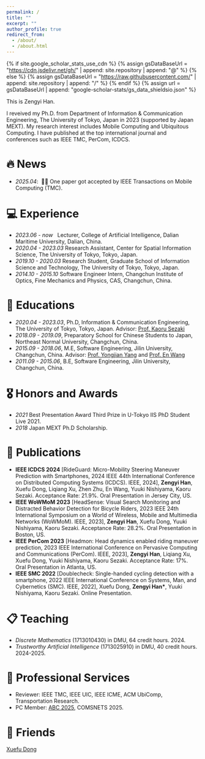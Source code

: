 ```yaml
---
permalink: /
title: ""
excerpt: ""
author_profile: true
redirect_from: 
  - /about/
  - /about.html
---
```


{% if site.google_scholar_stats_use_cdn %}
{% assign gsDataBaseUrl = "https://cdn.jsdelivr.net/gh/" | append: site.repository | append: "@" %}
{% else %}
{% assign gsDataBaseUrl = "https://raw.githubusercontent.com/" | append: site.repository | append: "/" %}
{% endif %}
{% assign url = gsDataBaseUrl | append: "google-scholar-stats/gs_data_shieldsio.json" %}

<span class='anchor' id='about-me'></span>

This is Zengyi Han.

I reveived my Ph.D. from Department of Information & Communication Engineering, The University of Tokyo, Japan in 2023 (supported by Japan MEXT).
My research interest includes Mobile Computing and Ubiquitous Computing. I have published at the top international journal and conferences such as IEEE TMC, PerCom, ICDCS.

<span class='anchor' id='news'></span>

# 🔥 News
- *2025.04*: &nbsp;🎉🎉 One paper got accepted by IEEE Transactions on Mobile Computing (TMC). 

# 💻 Experience
- *2023.06 - now* &nbsp; Lecturer, College of Artificial Intelligence, Dalian Maritime University, Dalian, China.
- *2020.04 - 2023.03* Research Assistant, Center for Spatial Information Science, The University of Tokyo, Tokyo, Japan.
- *2019.10 - 2020.03* Research Student, Graduate School of Information Science and Technology, The University of Tokyo, Tokyo, Japan.
- *2014.10 - 2015.10* Software Engineer Intern, Changchun Institute of Optics, Fine Mechanics and Physics, CAS, Changchun, China.

# 📖 Educations
- *2020.04 - 2023.03*, Ph.D, Information & Communication Engineering, The University of Tokyo, Tokyo, Japan. Advisor: [Prof. Kaoru Sezaki](https://www.mcl.iis.u-tokyo.ac.jp/kaoru-sezaki-ph-d/)
- *2018.09 - 2019.09*, Preparatory School for Chinese Students to Japan, Northeast Normal University, Changchun, China.
- *2015.09 - 2018.06*, M.E, Software Engineering, Jilin University, Changchun, China. Advisor: [Prof. Yongjian Yang](https://ccst.jlu.edu.cn/info/1367/19074.htm) and [Prof. En Wang](https://ccst.jlu.edu.cn/info/1367/19088.htm)
- *2011.09 - 2015.06*, B.E, Software Engineering, Jilin University, Changchun, China.  


# 🎖 Honors and Awards
- *2021* Best Presentation Award Third Prize in U-Tokyo IIS PhD Student Live 2021.
- *2018* Japan MEXT Ph.D Scholarship. 

# 📝 Publications 
- **IEEE ICDCS 2024** [RideGuard: Micro-Mobility Steering Maneuver Prediction with Smartphones, 2024 IEEE 44th International Conference on Distributed Computing Systems (ICDCS). IEEE, 2024], **Zengyi Han**, Xuefu Dong, Liqiang Xu, Zhen Zhu, En Wang, Yuuki Nishiyama, Kaoru Sezaki. Acceptance Rate: 21.9%. Oral Presentation in Jersey City, US.
- **IEEE WoWMoM 2023** [HeadSense: Visual Search Monitoring and Distracted Behavior Detection for Bicycle Riders, 2023 IEEE 24th International Symposium on a World of Wireless, Mobile and Multimedia Networks (WoWMoM). IEEE, 2023], **Zengyi Han**, Xuefu Dong, Yuuki Nishiyama, Kaoru Sezaki. Acceptance Rate: 28.2%. Oral Presentation in Boston, US.
- **IEEE PerCom 2023** [Headmon: Head dynamics enabled riding maneuver prediction, 2023 IEEE International Conference on Pervasive Computing and Communications (PerCom). IEEE, 2023], **Zengyi Han**, Liqiang Xu, Xuefu Dong, Yuuki Nishiyama, Kaoru Sezaki. Acceptance Rate: 17%. Oral Presentation in Atlanta, US.
- **IEEE SMC 2022** [Doublecheck: Single-handed cycling detection with a smartphone, 2022 IEEE International Conference on Systems, Man, and Cybernetics (SMC). IEEE, 2022], Xuefu Dong, **Zengyi Han\***, Yuuki Nishiyama, Kaoru Sezaki. Online Presentation.


# 📋 Teaching
- *Discrete Mathematics* (1713010430) in DMU, 64 credit hours. 2024.
- *Trustworthy Artificial Intelligence* (1713025910) in DMU, 40 credit hours. 2024-2025.

# 🚩 Professional Services
- Reviewer: IEEE TMC, IEEE UIC, IEEE ICME, ACM UbiComp, Transportation Research.
- PC Member: [ABC 2025](https://autocare.ai/abc2025), COMSNETS 2025.

# 👥 Friends
[Xuefu Dong](https://xjh9981.github.io/)

<script type="text/javascript" id="clustrmaps" src="//clustrmaps.com/map_v2.js?d=Amdvu9dO1llvuznD1KtywBiFI_IibjGjVDhrjmDtUgs&cl=ffffff&w=200&h=150"></script>
